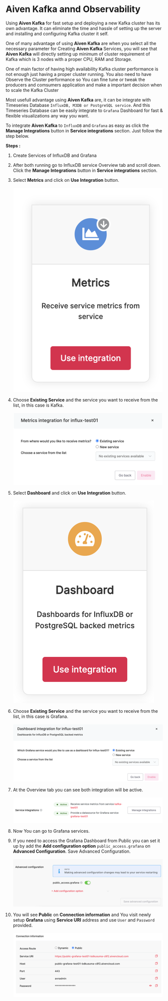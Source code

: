 # Aiven Kafka annd Observability

Using **Aiven Kafka** for fast setup and deploying a new Kafka cluster has its own advantage. It can eliminate the time and hassle of setting up the server and installing and configuring Kafka cluster it self.

One of many advantage of using **Aiven Kafka** are when you select all the necessary parameter for Creating **Aiven Kafka** Services, you will see that **Aiven Kafka** will directly setting up minimum of cluster requirement of Kafka which is 3 nodes with a proper CPU, RAM and Storage.

One of main factor of having high availability Kafka cluster performance is not enough just having a proper cluster running. You also need to have Observe the Cluster performance so You can fine tune or tweak the producers and comsumers application and make a important decision when to scale the Kafka Cluster

Most usefull advantage using **Aiven Kafka** are, it can be integrate with Timeseries Database `InfluxDB, M3DB or PostgreSQL service`. And this Timeseries Database can be easily integrate to `Grafana` Dashboard for fast & flexible visualizations any way you want.

To integrate **Aiven Kafka** to `InfluxDB` and `Grafana` as easy as click the **Manage Integrations** button in **Service integrations** section. Just follow the step below.

**Steps :**
1. Create Services of InfluxDB and Grafana
   
2. After both running go to InfluxDB service Overview tab and scroll down. Click the **Manage Integrations** button in **Service integrations** section.

3. Select **Metrics** and click on **Use Integration** button.<br/><br/> 
![Service integrations](image/11.png)

4. Choose **Existing Service** and the service you want to receive from the list, in this case is Kafka.<br/><br/> 
![Service integrations](image/16.png)

5. Select **Dashboard** and click on **Use Integration** button.<br/><br/> 
![Service integrations](image/12.png)

6. Choose **Existing Service** and the service you want to receive from the list, in this case is Grafana.<br/><br/> 
![Service integrations](image/13.png)

7. At the Overview tab you can see both integration will be active.<br/><br/> 
![Service integrations](image/14.png)

8. Now You can go to Grafana services.
   
9.  If you need to access the Grafana Dashboard from Public you can set it up by add the **Add configuration option** `public_access.grafana` on **Advanced Configuration**. Save Advanced Configuration.<br/><br/> 
![Service integrations](image/17.png)

10. You will see **Public** on **Connection information** and You visit newly setup **Grafana** using **Service URI** address and use `User` and `Password` provided.<br/><br/> 
![Service integrations](image/15.png)